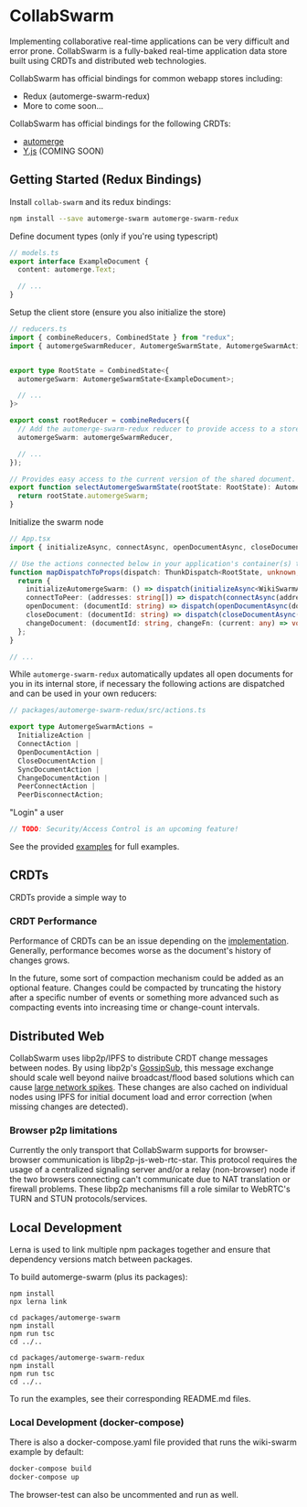 # CollabSwarm

Implementing collaborative real-time applications can be very difficult and error prone.
CollabSwarm is a fully-baked real-time application data store built using CRDTs and
distributed web technologies.

CollabSwarm has official bindings for common webapp stores including:

* Redux (automerge-swarm-redux)
* More to come soon...

CollabSwarm has official bindings for the following CRDTs:

* [automerge](https://github.com/automerge/automerge)
* [Y.js](https://github.com/yjs/yjs/) (COMING SOON)

## Getting Started (Redux Bindings)

Install `collab-swarm` and its redux bindings:

```sh
npm install --save automerge-swarm automerge-swarm-redux
```

Define document types (only if you're using typescript)

```ts
// models.ts
export interface ExampleDocument {
  content: automerge.Text;

  // ...
}
```

Setup the client store (ensure you also initialize the store)

```ts
// reducers.ts
import { combineReducers, CombinedState } from "redux";
import { automergeSwarmReducer, AutomergeSwarmState, AutomergeSwarmActions } from "automerge-swarm-redux";


export type RootState = CombinedState<{
  automergeSwarm: AutomergeSwarmState<ExampleDocument>;

  // ...
}>

export const rootReducer = combineReducers({
  // Add the automerge-swarm-redux reducer to provide access to a store of opened documents.
  automergeSwarm: automergeSwarmReducer,

  // ...
});

// Provides easy access to the current version of the shared document.
export function selectAutomergeSwarmState(rootState: RootState): AutomergeSwarmState<ExampleDocument> {
  return rootState.automergeSwarm;
}
```

Initialize the swarm node

```ts
// App.tsx
import { initializeAsync, connectAsync, openDocumentAsync, closeDocumentAsync, changeDocumentAsync } from "automerge-swarm-redux";

// Use the actions connected below in your application's container(s) to interact with CollabSwarm.
function mapDispatchToProps(dispatch: ThunkDispatch<RootState, unknown, AutomergeSwarmActions>) {
  return {
    initializeAutomergeSwarm: () => dispatch(initializeAsync<WikiSwarmArticle, RootState>(state => state.automergeSwarm)),
    connectToPeer: (addresses: string[]) => dispatch(connectAsync(addresses, selectAutomergeSwarmState)),
    openDocument: (documentId: string) => dispatch(openDocumentAsync(documentId, selectAutomergeSwarmState)),
    closeDocument: (documentId: string) => dispatch(closeDocumentAsync(documentId, selectAutomergeSwarmState)),
    changeDocument: (documentId: string, changeFn: (current: any) => void, message?: string) => dispatch(changeDocumentAsync(documentId, changeFn, message, selectAutomergeSwarmState)),
  };
}

// ...
```

While `automerge-swarm-redux` automatically updates all open documents for you in its internal store,
if necessary the following actions are dispatched and can be used in your own reducers:

```ts
// packages/automerge-swarm-redux/src/actions.ts

export type AutomergeSwarmActions =
  InitializeAction |
  ConnectAction |
  OpenDocumentAction |
  CloseDocumentAction |
  SyncDocumentAction |
  ChangeDocumentAction |
  PeerConnectAction |
  PeerDisconnectAction;
```

"Login" a user

```ts
// TODO: Security/Access Control is an upcoming feature!
```

See the provided [examples](examples) for full examples.

## CRDTs

CRDTs provide a simple way to 

### CRDT Performance

Performance of CRDTs can be an issue depending on the
[implementation](https://github.com/dmonad/crdt-benchmarks). Generally, performance becomes worse
as the document's history of changes grows.

In the future, some sort of compaction mechanism could be added as an optional feature. Changes
could be compacted by truncating the history after a specific number of events or something more
advanced such as compacting events into increasing time or change-count intervals.

## Distributed Web

CollabSwarm uses libp2p/IPFS to distribute CRDT change messages between nodes. By using libp2p's
[GossipSub](https://github.com/libp2p/specs/tree/master/pubsub/gossipsub), this message exchange
should scale well beyond naiive broadcast/flood based solutions which can cause
[large network spikes](https://www.youtube.com/watch?v=mlrf1058ENY&index=3&list=PLuhRWgmPaHtRPl3Itt_YdHYA0g0Eup8hQ).
These changes are also cached on individual nodes using IPFS for initial document load and error
correction (when missing changes are detected).

### Browser p2p limitations

Currently the only transport that CollabSwarm supports for browser-browser
communication is libp2p-js-web-rtc-star. This protocol requires the usage of
a centralized signaling server and/or a relay (non-browser) node if the two
browsers connecting can't communicate due to NAT translation or firewall
problems. These libp2p mechanisms fill a role similar to WebRTC's TURN and STUN
protocols/services.

## Local Development

Lerna is used to link multiple npm packages together and ensure that dependency versions match
between packages.

To build automerge-swarm (plus its packages):

```
npm install
npx lerna link

cd packages/automerge-swarm
npm install
npm run tsc
cd ../..

cd packages/automerge-swarm-redux
npm install
npm run tsc
cd ../..
```

To run the examples, see their corresponding README.md files.

### Local Development (docker-compose)

There is also a docker-compose.yaml file provided that runs the wiki-swarm example by default:

```sh
docker-compose build
docker-compose up
```

The browser-test can also be uncommented and run as well.
